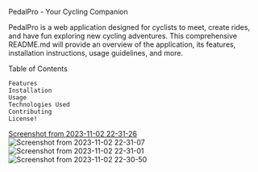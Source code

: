PedalPro - Your Cycling Companion

PedalPro is a web application designed for cyclists to meet,
create rides, and have fun exploring new cycling adventures.
This comprehensive README.md will provide an overview of the
application, its features, installation instructions, usage
guidelines, and more.

Table of Contents

    Features
    Installation
    Usage
    Technologies Used
    Contributing
    License!
[Screenshot from 2023-11-02 22-31-26](https://github.com/stephenkiai/pedalpro_v1/assets/123061554/a43cab4a-b592-4fd2-b192-21ae5f1223df)
![Screenshot from 2023-11-02 22-31-07](https://github.com/stephenkiai/pedalpro_v1/assets/123061554/837ea8a4-e86a-425c-a1f9-452201b3b193)
![Screenshot from 2023-11-02 22-31-01](https://github.com/stephenkiai/pedalpro_v1/assets/123061554/b5339180-5bd2-4dc7-81e3-7a411a2787ab)
![Screenshot from 2023-11-02 22-30-50](https://github.com/stephenkiai/pedalpro_v1/assets/123061554/ec69950f-c448-4c36-9c0f-0ff2430d9629)
